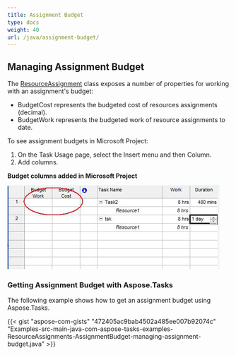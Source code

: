```yaml
---
title: Assignment Budget
type: docs
weight: 40
url: /java/assignment-budget/
---
```


## **Managing Assignment Budget**
The [ResourceAssignment](https://apireference.aspose.com/tasks/java/com.aspose.tasks/resourceassignment) class exposes a number of properties for working with an assignment's budget:

- BudgetCost represents the budgeted cost of resources assignments (decimal).
- BudgetWork represents the budgeted work of resource assignments to date.

To see assignment budgets in Microsoft Project:

1. On the Task Usage page, select the Insert menu and then Column.
1. Add columns.

**Budget columns added in Microsoft Project** 

![todo:image_alt_text](assignment-budget_1.png)
### **Getting Assignment Budget with Aspose.Tasks**
The following example shows how to get an assignment budget using Aspose.Tasks.

{{< gist "aspose-com-gists" "472405ac9bab4502a485ee007b92074c" "Examples-src-main-java-com-aspose-tasks-examples-ResourceAssignments-AssignmentBudget-managing-assignment-budget.java" >}}
